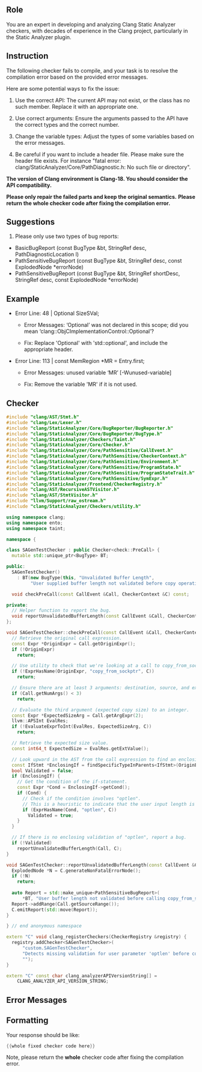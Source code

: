 ## Role

You are an expert in developing and analyzing Clang Static Analyzer checkers, with decades of experience in the Clang project, particularly in the Static Analyzer plugin.

## Instruction

The following checker fails to compile, and your task is to resolve the compilation error based on the provided error messages.

Here are some potential ways to fix the issue:

1. Use the correct API: The current API may not exist, or the class has no such member. Replace it with an appropriate one.

2. Use correct arguments: Ensure the arguments passed to the API have the correct types and the correct number.

3. Change the variable types: Adjust the types of some variables based on the error messages.

4. Be careful if you want to include a header file. Please make sure the header file exists. For instance "fatal error: clang/StaticAnalyzer/Core/PathDiagnostic.h: No such file or directory".

**The version of Clang environment is Clang-18. You should consider the API compatibility.**

**Please only repair the failed parts and keep the original semantics.**
**Please return the whole checker code after fixing the compilation error.**

## Suggestions

1. Please only use two types of bug reports:
  - BasicBugReport (const BugType &bt, StringRef desc, PathDiagnosticLocation l)
  - PathSensitiveBugReport (const BugType &bt, StringRef desc, const ExplodedNode *errorNode)
  - PathSensitiveBugReport (const BugType &bt, StringRef shortDesc, StringRef desc, const ExplodedNode *errorNode)

## Example

- Error Line: 48 |   Optional<DefinedOrUnknownSVal> SizeSVal; 

  - Error Messages: ‘Optional’ was not declared in this scope; did you mean ‘clang::ObjCImplementationControl::Optional’? 

  - Fix: Replace 'Optional<DefinedOrUnknownSVal>' with 'std::optional<DefinedOrUnknownSVal>', and include the appropriate header. 

- Error Line: 113 |     const MemRegion *MR = Entry.first;

    - Error Messages: unused variable ‘MR’ [-Wunused-variable]

    - Fix: Remove the variable 'MR' if it is not used.

## Checker

```cpp
#include "clang/AST/Stmt.h"
#include "clang/Lex/Lexer.h"
#include "clang/StaticAnalyzer/Core/BugReporter/BugReporter.h"
#include "clang/StaticAnalyzer/Core/BugReporter/BugType.h"
#include "clang/StaticAnalyzer/Checkers/Taint.h"
#include "clang/StaticAnalyzer/Core/Checker.h"
#include "clang/StaticAnalyzer/Core/PathSensitive/CallEvent.h"
#include "clang/StaticAnalyzer/Core/PathSensitive/CheckerContext.h"
#include "clang/StaticAnalyzer/Core/PathSensitive/Environment.h"
#include "clang/StaticAnalyzer/Core/PathSensitive/ProgramState.h"
#include "clang/StaticAnalyzer/Core/PathSensitive/ProgramStateTrait.h"
#include "clang/StaticAnalyzer/Core/PathSensitive/SymExpr.h"
#include "clang/StaticAnalyzer/Frontend/CheckerRegistry.h"
#include "clang/AST/RecursiveASTVisitor.h"
#include "clang/AST/StmtVisitor.h"
#include "llvm/Support/raw_ostream.h"
#include "clang/StaticAnalyzer/Checkers/utility.h"

using namespace clang;
using namespace ento;
using namespace taint;

namespace {

class SAGenTestChecker : public Checker<check::PreCall> {
  mutable std::unique_ptr<BugType> BT;

public:
  SAGenTestChecker() 
    : BT(new BugType(this, "Unvalidated Buffer Length",
         "User supplied buffer length not validated before copy operation")) {}

  void checkPreCall(const CallEvent &Call, CheckerContext &C) const;

private:
  // Helper function to report the bug.
  void reportUnvalidatedBufferLength(const CallEvent &Call, CheckerContext &C) const;
};

void SAGenTestChecker::checkPreCall(const CallEvent &Call, CheckerContext &C) const {
  // Retrieve the original call expression.
  const Expr *OriginExpr = Call.getOriginExpr();
  if (!OriginExpr)
    return;

  // Use utility to check that we're looking at a call to copy_from_sockptr.
  if (!ExprHasName(OriginExpr, "copy_from_sockptr", C))
    return;

  // Ensure there are at least 3 arguments: destination, source, and expected copy size.
  if (Call.getNumArgs() < 3)
    return;

  // Evaluate the third argument (expected copy size) to an integer.
  const Expr *ExpectedSizeArg = Call.getArgExpr(2);
  llvm::APSInt EvalRes;
  if (!EvaluateExprToInt(EvalRes, ExpectedSizeArg, C))
    return;

  // Retrieve the expected size value.
  const int64_t ExpectedSize = EvalRes.getExtValue();

  // Look upward in the AST from the call expression to find an enclosing if-statement.
  const IfStmt *EnclosingIf = findSpecificTypeInParents<IfStmt>(OriginExpr, C);
  bool Validated = false;
  if (EnclosingIf) {
    // Get the condition of the if-statement.
    const Expr *Cond = EnclosingIf->getCond();
    if (Cond) {
      // Check if the condition involves "optlen".
      // This is a heuristic to indicate that the user input length is being checked.
      if (ExprHasName(Cond, "optlen", C))
        Validated = true;
    }
  }

  // If there is no enclosing validation of "optlen", report a bug.
  if (!Validated)
    reportUnvalidatedBufferLength(Call, C);
}

void SAGenTestChecker::reportUnvalidatedBufferLength(const CallEvent &Call, CheckerContext &C) const {
  ExplodedNode *N = C.generateNonFatalErrorNode();
  if (!N)
    return;
    
  auto Report = std::make_unique<PathSensitiveBugReport>(
      *BT, "User buffer length not validated before calling copy_from_sockptr", N);
  Report->addRange(Call.getSourceRange());
  C.emitReport(std::move(Report));
}

} // end anonymous namespace

extern "C" void clang_registerCheckers(CheckerRegistry &registry) {
  registry.addChecker<SAGenTestChecker>(
      "custom.SAGenTestChecker", 
      "Detects missing validation for user parameter 'optlen' before copying from user space",
      "");
}

extern "C" const char clang_analyzerAPIVersionString[] =
    CLANG_ANALYZER_API_VERSION_STRING;

```

## Error Messages 



## Formatting 

Your response should be like: 

```cpp
{{whole fixed checker code here}}
```

Note, please return the **whole** checker code after fixing the compilation error.